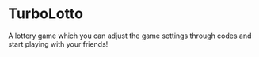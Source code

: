 # TurboLotto
A lottery game which you can adjust the game settings through codes and start playing with your friends!
